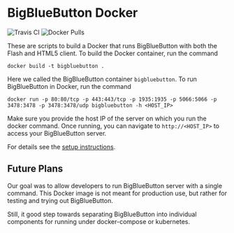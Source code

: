 # BigBlueButton Docker

![Travis CI](https://travis-ci.org/bigbluebutton/docker.svg?branch=master)
![Docker Pulls](https://img.shields.io/docker/pulls/bigbluebutton/bigbluebutton.svg)

These are scripts to build a Docker that runs BigBlueButton with both the Flash and HTML5 client.  To build the Docker container, run the command

~~~
docker build -t bigbluebutton .
~~~

Here we called the BigBlueButton container `bigbluebutton`. To run BigBlueButton in Docker, run the command

~~~
docker run -p 80:80/tcp -p 443:443/tcp -p 1935:1935 -p 5066:5066 -p 3478:3478 -p 3478:3478/udp bigbluebutton -h <HOST_IP>
~~~

Make sure you provide the host IP of the server on which you run the docker command. Once running, you can navigate to `http://<HOST_IP>` to access your BigBlueButton server.

For details see the [setup instructions](http://docs.bigbluebutton.org/install/docker.html).

## Future Plans

Our goal was to allow developers to run BigBlueButton server with a single command.  This Docker image is not meant for production use, but rather for testing and trying out BigBlueButton.

Still, it good step towards separating BigBlueButton into individual components for running under docker-compose or kubernetes.
